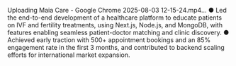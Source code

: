 Uploading Maia Care - Google Chrome 2025-08-03 12-15-24.mp4…
● Led the end-to-end development of a healthcare platform to educate patients on IVF and fertility 
treatments, using Next.js, Node.js, and MongoDB, with features enabling seamless patient-doctor 
matching and clinic discovery. 
● Achieved early traction with 500+ appointment bookings and an 85% engagement rate in the first 3 
months, and contributed to backend scaling efforts for international market expansion. 
 
